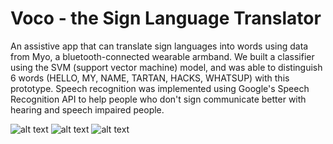 # Voco - the Sign Language Translator

An assistive app that can translate sign languages into words using data from Myo, a bluetooth-connected wearable armband. We built a classifier using the SVM (support vector machine) model, and was able to distinguish 6 words (HELLO, MY, NAME, TARTAN, HACKS, WHATSUP) with this prototype. Speech recognition was implemented using Google's Speech Recognition API to help people who don't sign communicate better with hearing and speech impaired people.


![alt text](https://raw.githubusercontent.com/justinchuby/sign-recognizer-tartanhacks2018/demo/thumbnail/frontpageOfVoco.png)
![alt text](https://raw.githubusercontent.com/justinchuby/sign-recognizer-tartanhacks2018/demo/thumbnail/Instruction.png)
![alt text](https://raw.githubusercontent.com/justinchuby/sign-recognizer-tartanhacks2018/demo/thumbnail/VocoLogo.png)

